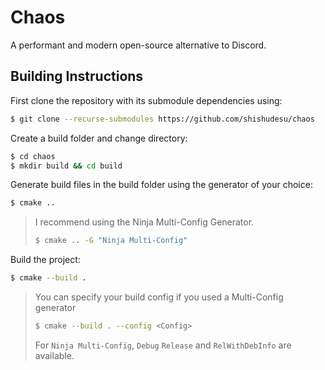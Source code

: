 # Chaos
A performant and modern open-source alternative to Discord. 

## Building Instructions
First clone the repository with its submodule dependencies using: 
```bash
$ git clone --recurse-submodules https://github.com/shishudesu/chaos
```
Create a build folder and change directory:
```bash 
$ cd chaos
$ mkdir build && cd build
```
Generate build files in the build folder using the generator of your choice:
```bash
$ cmake ..
```
>I recommend using the Ninja Multi-Config Generator.
> ```bash
> $ cmake .. -G "Ninja Multi-Config"
> ```
Build the project:
```bash
$ cmake --build . 
```
> You can specify your build config if you used a Multi-Config generator
> ```bash
> $ cmake --build . --config <Config>
>```
> For `Ninja Multi-Config`, `Debug` `Release` and `RelWithDebInfo` are available.
